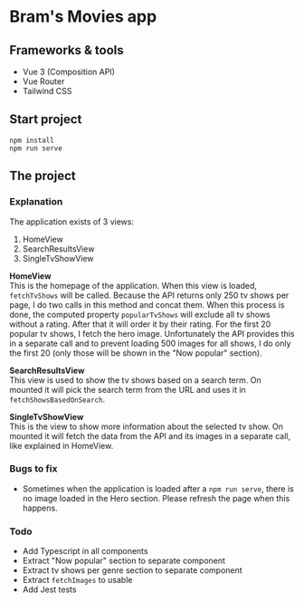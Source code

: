 # Bram's Movies app

## Frameworks & tools

- Vue 3 (Composition API)
- Vue Router
- Tailwind CSS

## Start project

```
npm install
npm run serve
```

## The project

### Explanation

The application exists of 3 views:

1. HomeView
2. SearchResultsView
3. SingleTvShowView

**HomeView**\
This is the homepage of the application. When this view is loaded, ``fetchTvShows`` will be called. Because the API
returns only 250 tv shows per page, I do two calls in this method and concat them. When this process is done, the
computed property `popularTvShows` will exclude all tv shows without a rating. After that it will order it by their
rating. For the first 20 popular tv shows, I fetch the hero image. Unfortunately the API provides this in a separate
call and to prevent loading 500 images for all shows, I do only the first 20 (only those will be shown in the "Now
popular" section).

**SearchResultsView**\
This view is used to show the tv shows based on a search term. On mounted it will pick the search term from the URL and
uses it in `fetchShowsBasedOnSearch`.

**SingleTvShowView**\
This is the view to show more information about the selected tv show. On mounted it will fetch the data from the API and
its images in a separate call, like explained in HomeView.

### Bugs to fix

- Sometimes when the application is loaded after a ``npm run serve``, there is no image loaded in the Hero section.
  Please refresh the page when this happens.

### Todo

- Add Typescript in all components
- Extract "Now popular" section to separate component
- Extract tv shows per genre section to separate component
- Extract `fetchImages` to usable
- Add Jest tests
